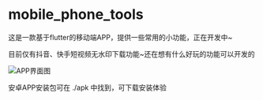 # mobile_phone_tools
这是一款基于flutter的移动端APP，提供一些常用的小功能，正在开发中~

目前仅有抖音、快手短视频无水印下载功能~还在想有什么好玩的功能可以开发的

![APP界面图](./images/cover.jpg)

安卓APP安装包可在 ./apk 中找到，可下载安装体验